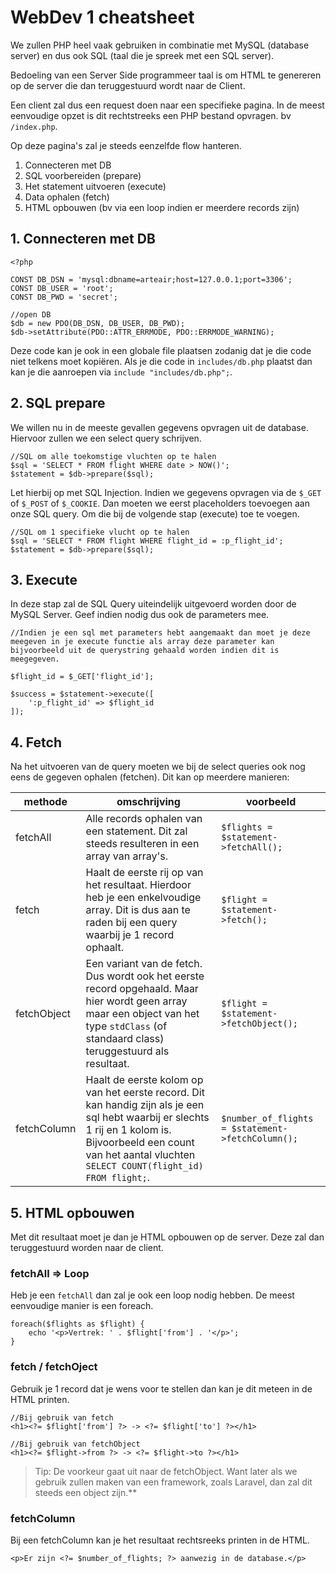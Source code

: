# WebDev 1 cheatsheet

We zullen PHP heel vaak gebruiken in combinatie met MySQL (database server) en dus ook SQL (taal die je spreek met een SQL server).

Bedoeling van een Server Side programmeer taal is om HTML te genereren op de server die dan teruggestuurd wordt naar de Client.

Een client zal dus een request doen naar een specifieke pagina. In de meest eenvoudige opzet is dit rechtstreeks een PHP bestand opvragen. bv `/index.php`.

Op deze pagina's zal je steeds eenzelfde flow hanteren.

1. Connecteren met DB
2. SQL voorbereiden (prepare)
3. Het statement uitvoeren (execute)
4. Data ophalen (fetch)
5. HTML opbouwen (bv via een loop indien er meerdere records zijn)

## 1. Connecteren met DB

```
<?php

CONST DB_DSN = 'mysql:dbname=arteair;host=127.0.0.1;port=3306';
CONST DB_USER = 'root';
CONST DB_PWD = 'secret';

//open DB
$db = new PDO(DB_DSN, DB_USER, DB_PWD);
$db->setAttribute(PDO::ATTR_ERRMODE, PDO::ERRMODE_WARNING);
```

Deze code kan je ook in een globale file plaatsen zodanig dat je die code niet telkens moet kopiëren. Als je die code in `includes/db.php` plaatst dan kan je die aanroepen via `include "includes/db.php";`.

## 2. SQL prepare

We willen nu in de meeste gevallen gegevens opvragen uit de database. Hiervoor zullen we een select query schrijven.

```
//SQL om alle toekomstige vluchten op te halen
$sql = 'SELECT * FROM flight WHERE date > NOW()';
$statement = $db->prepare($sql);
```

Let hierbij op met SQL Injection. Indien we gegevens opvragen via de `$_GET` of `$_POST` of `$_COOKIE`. Dan moeten we eerst placeholders toevoegen aan onze SQL query. Om die bij de volgende stap (execute) toe te voegen.

```
//SQL om 1 specifieke vlucht op te halen
$sql = 'SELECT * FROM flight WHERE flight_id = :p_flight_id';
$statement = $db->prepare($sql);
```

## 3. Execute

In deze stap zal de SQL Query uiteindelijk uitgevoerd worden door de MySQL Server. Geef indien nodig dus ook de parameters mee.

```
//Indien je een sql met parameters hebt aangemaakt dan moet je deze meegeven in je execute functie als array deze parameter kan bijvoorbeeld uit de querystring gehaald worden indien dit is meegegeven.

$flight_id = $_GET['flight_id'];

$success = $statement->execute([
    ':p_flight_id' => $flight_id
]);
```

## 4. Fetch

Na het uitvoeren van de query moeten we bij de select queries ook nog eens de gegeven ophalen (fetchen). Dit kan op meerdere manieren:

| methode | omschrijving | voorbeeld |
| ------- | ------------ | --------- |
| fetchAll | Alle records ophalen van een statement. Dit zal steeds resulteren in een array van array's. | `$flights = $statement->fetchAll();` |
| fetch | Haalt de eerste rij op van het resultaat. Hierdoor heb je een enkelvoudige array. Dit is dus aan te raden bij een query waarbij je 1 record ophaalt. | `$flight = $statement->fetch();` |
| fetchObject | Een variant van de fetch. Dus wordt ook het eerste record opgehaald. Maar hier wordt geen array maar een object van het type `stdClass` (of standaard class) teruggestuurd als resultaat. | `$flight = $statement->fetchObject();` |
| fetchColumn | Haalt de eerste kolom op van het eerste record. Dit kan handig zijn als je een sql hebt waarbij er slechts 1 rij en 1 kolom is. Bijvoorbeeld een count van het aantal vluchten `SELECT COUNT(flight_id) FROM flight;`. | `$number_of_flights = $statement->fetchColumn();` | 

## 5. HTML opbouwen

Met dit resultaat moet je dan je HTML opbouwen op de server. Deze zal dan teruggestuurd worden naar de client.

### fetchAll => Loop

Heb je een `fetchAll` dan zal je ook een loop nodig hebben. De meest eenvoudige manier is een foreach.

```
foreach($flights as $flight) {
    echo '<p>Vertrek: ' . $flight['from'] . '</p>';
}
```

### fetch / fetchOject

Gebruik je 1 record dat je wens voor te stellen dan kan je dit meteen in de HTML printen. 

```
//Bij gebruik van fetch
<h1><?= $flight['from'] ?> -> <?= $flight['to'] ?></h1>

//Bij gebruik van fetchObject
<h1><?= $flight->from ?> -> <?= $flight->to ?></h1>
```

> Tip: De voorkeur gaat uit naar de fetchObject. Want later als we gebruik zullen maken van een framework, zoals Laravel, dan zal dit steeds een object zijn.**

### fetchColumn

Bij een fetchColumn kan je het resultaat rechtsreeks printen in de HTML.

```
<p>Er zijn <?= $number_of_flights; ?> aanwezig in de database.</p>
```